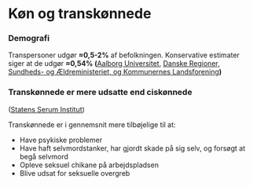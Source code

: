 # Køn og transkønnede

### Demografi

Transpersoner udgør **≈0,5-2%** af befolkningen. Konservative estimater siger at de udgør **≈0,54% (**[Aalborg Universitet](https://www.kristeligt-dagblad.dk/danmark/ganske-faa-ser-sig-selv-som-transkoennede), [Danske Regioner, Sundheds- og Ældreministeriet, og Kommunernes Landsforening](https://www.sundhed.dk/borger/patienthaandbogen/sundhedsoplysning/lgbt/transkoennethed--koensinkongruens/)**)**

### Transkønnede er mere udsatte end ciskønnede

([Statens Serum Institut](https://files.projektsexus.dk/2019-10-26\_SEXUS-rapport\_2017-2018.pdf))

Transkønnede er i gennemsnit mere tilbøjelige til at:

* Have psykiske problemer
* Have haft selvmordstanker, har gjordt skade på sig selv, og forsøgt at begå selvmord
* Opleve seksuel chikane på arbejdspladsen
* Blive udsat for seksuelle overgreb

